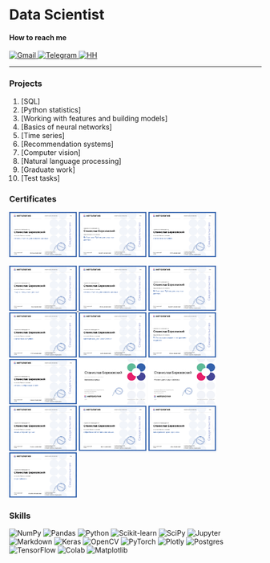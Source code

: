 # Data Scientist

#### How to reach me
<!--
<div id="badges">
  <a href="http://berezovsky.stanislav@gmail.com">
    <img src="https://img.shields.io/badge/Gmail-D14836?style=flat&logo=gmail&logoColor=white" alt="Gmail Badge"/>
  </a>
  <a href="https://t.me/bonkers_laziest_savvy">
    <img src="https://img.shields.io/badge/Telegram-0078D4?style=flat&logo=telegram&logoColor=white" alt="Telegram Badge"/>
  </a>
  <a href="https://hh.ru/">
    <img src="https://img.shields.io/badge/HeadHunter-D14836?style=flat&logo=data%3Aimage%2Fpng%3Bbase64%2CiVBORw0KGgoAAAANSUhEUgAAAGQAAABkCAMAAABHPGVmAAABoVBMVEUAAAD%2F%2F%2F%2F%2F%2F%2F%2F%2F%2F%2F%2F%2F%2F%2F%2F%2F%2F%2F%2F%2F%2F%2F%2F%2F%2F%2F%2F%2F%2F%2F%2F%2F%2F%2F%2F%2F%2F%2F%2F%2F%2F%2F%2F%2F%2F%2F%2F%2F%2F%2F%2F%2F%2F%2F%2F%2F%2F%2F%2F%2F%2F%2F%2F%2F%2F%2F%2F%2F%2F%2F%2F%2F%2F%2F%2F%2F%2F%2F%2F%2F%2F%2F%2F%2F%2F%2F%2F%2F%2F%2F%2F%2F%2F%2F%2F%2F%2F%2F%2F%2F%2F%2F%2F%2F%2F%2F%2F%2F%2F%2F%2F%2F%2F%2F%2F%2F%2F%2F%2F%2F%2F%2F%2F%2F%2F%2F%2F%2F%2F%2F%2F%2F%2F%2F%2F%2F%2F%2F%2F%2F%2F%2F%2F%2F%2F%2F%2F%2F%2F%2F%2F%2F%2F%2F%2F%2F%2F%2F%2F%2F%2F%2F%2F%2F%2F%2F%2F%2F%2F%2F%2F%2F%2F%2F%2F%2F%2F%2F%2F%2F%2F%2F%2F%2F%2F%2F%2F%2F%2F%2F%2F%2F%2F%2F%2F%2F%2F%2F%2F%2F%2F%2F%2F%2F%2F%2F%2F%2F%2F%2F%2F%2F%2F%2F%2F%2F%2F%2F%2F%2F%2F%2F%2F%2F%2F%2F%2F%2F%2F%2F%2F%2F%2F%2F%2F%2F%2F%2F%2F%2F%2F%2F%2F%2F%2F%2F%2F%2F%2F%2F%2F%2F%2F%2F%2F%2F%2F%2F%2F%2F%2F%2F%2F%2F%2F%2F%2F%2F%2F%2F%2F%2F%2F%2F%2F%2F%2F%2F%2F%2F%2F%2F%2F%2F%2F%2F%2F%2F%2F%2F%2F%2F%2F%2F%2F%2F%2F%2F%2F%2F%2F%2F%2F%2F%2F%2F%2F%2F%2F%2F%2F%2F%2F%2F%2F%2F%2F%2F%2F%2F%2F%2F%2F%2F%2F%2F%2F%2F%2F%2F%2F%2F%2F%2F%2F%2F%2F%2F%2F%2F%2F%2F%2F%2F%2F%2F%2F%2F%2F%2F%2F%2F%2F%2F%2F%2F%2F%2F%2F%2F%2F%2F%2F%2F%2F%2F%2F%2F%2F%2F%2F%2F%2F%2F%2F%2F%2F%2F%2F%2F%2F%2F%2F%2F%2F%2F%2F%2F%2F%2F%2F%2F%2F%2F%2F%2F%2F%2F%2F%2F%2F%2F%2F%2F%2F%2F%2F%2F%2F%2F%2F%2F%2F%2F%2F%2F%2F%2F%2F%2F%2F%2F%2F%2F%2F%2F%2F%2F%2F%2F%2F%2F%2F%2F%2F%2F%2F%2F%2F%2F%2F%2F%2F%2F%2F%2F%2F%2F%2F%2F%2F%2F%2F%2F%2F%2F%2F%2F%2F%2F%2F%2F%2F%2F%2F%2F%2F%2F%2F%2F%2F%2F%2F%2F%2F%2F%2F%2F%2F%2F%2F%2F%2F%2F%2F%2F%2F%2F%2F%2F%2F%2F%2F%2F%2F%2F%2F%2F%2F%2F%2F%2F%2F%2F%2F%2F%2F%2F%2F%2F%2F%2F%2F%2F%2F%2F%2F%2F%2F%2F%2F%2F%2F%2F%2F%2F%2F%2F%2F%2F%2F%2F%2F%2F%2F%2F%2F%2F%2F%2F%2F%2F%2F%2F%2F%2F%2F%2F%2F%2F%2BNrjFBAAAAinRSTlMAAQMEBQYHCAkMDQ8QERITFRYXGBocHh8iIycoKisuMDEyMzg5PT9HTU9VWFpcYGFiY2tsbm9wc3Z3eHp%2Bf4GDhYeIjo%2BQkpWWl5mbnJ6hpqetrq%2Bws7e8vr%2FAwcLDxcbIycrNzs%2FQ0dLT1dbY2dvc3t%2Fg4eLk5ebn6Ozt7u%2Fw8fLz9PX2%2BPn7%2FP4OYa3pAAAD3ElEQVRo3sWa61sSURDGx0QtLDTDRLpYhqUZaNHNUoNAuhBlVNpNFMvSQgnTIKWwJJT5q%2FvALpyFs7Nczq7vJ5%2F3uM%2FvWXZ3Zs6cAahSFofLG44sJ7Zyua3EciTsdTksIFJWZyiBHCVCTqsYgt0TQ0Ixj71RQoc7ipqKujsaQHQHsliVsoHuOhG9wRxWrVywtw6E2b%2BPNWnfb66VMZzEmvVjuCZEzyzWpdme6hlDaaxT6aEqESYfNiCfqRpG1wI2pIUubYYtjg0qbtNi9KWwYaX6aMZABgUoM0DehxAGYoa4F1sKBSml%2Bly64ihMcZV3zLSAArXA%2F178KFQ%2BbixBweJEmJ60aEi6MlrOonDNVuQP1EFl%2BcWc1AOSNOv5ZsnyK2oGRT7%2FfaOgOyqXzknrz7TzPltdBBVLm5LbrnLpA2l9RPtWgkx9ldMLkivVYwHUC4KBYi2a1Q%2BSlStYN%2BoHQbf0z4t6QqLS3gD1hGBhZ%2BHRF%2BIBAICYvpAYAIAV9YWgFQCcekOcABDShOxtfNmmILur8V0CEgKAdRqyNmE%2FBABtl55keJD869FOAIDO0Zm8CiQBYEEK8sfdVAw%2Bx59WQr46ShHwwpIKxQIOCvJJmaav5ssgj1rZ5eYXfIgDXARkqXzrfFcJmSpbbo1wIS7wqkNaKvoazass5ERFNXKe%2B1y8EFaHcDTCQjh6xYOEYZ6GnH4Y3fw4dbKYFfaVkKbB5ysbc%2B42oD6deVghIeOF%2B9%2Ful40PCkj7WynrH5FLRB5kGRIU5LZsfZbf5GkW0lR80JOy84%2F7oWwRkM6doifvaqZYSKki%2FCZbGxzIFuQIyPWSd1myJlnIm%2BJyvkWyVnjVBAmZLnnXJGuMgRz6qwy1AABRLoT6udZK3phk3WIgZyryH0CE%2B3NRD%2F5XyRuXrJsM5CJzzVnJm%2BM%2B%2BGUCslfyJjmQQeaac5L3nvsKR9QhhxnvHgdyhVnvJyARKqwc1YCMVAkJUwFSFMRLhXpREBeVtERBHFT6FQWxUIWEIEiCLIkEQUJkcXdMDMRJlqmCIFay4BYDidFbBzEQD70JEgOx8xONUEhUY2MqBOLW2GJbBECKW%2BzyZsHOREH3Ge%2Bd5M0g4qL090tm%2FbHkfVdrFpS3PQSKaXuUNXAEKqjaihInRSvKkKaaMe1BQxqdxrRsjWk%2BG9JGB%2FCJZfgO7mjDkEMaANtPUYyU7WAPzow5AjTmMNOYY1ljDpgBTA3FfX9VR%2BXGHPobNL5Q5yBGsrZBDINGSowZjjFozKcwsLSojVhsaGAJAABO6T56VRwiW%2BcB1oUNkbHjcPPyONx8TeNw%2FwETUK1l%2FxzVlgAAAABJRU5ErkJggg%3D%3D&" alt="HH Badge"/>
  </a>
</div>
-->

<p>
  <a href="http://berezovsky.stanislav@gmail.com">
    <img src="https://cdn.simpleicons.org/gmail/#EA4335?viewbox=auto" width="20" height="20" alt="Gmail">
  </a>
  <a href="https://t.me/bonkers_laziest_savvy">
    <img src="https://cdn.simpleicons.org/telegram/##26A5E4?viewbox=auto" width="20" height="20" alt="Telegram">
  </a>
  <a href="https://hh.ru/">
    <img src="https://hhru.github.io/api/logos/min-hh-red.png" width="20" height="20" alt="HH">
  </a>
</p>

---
<!--
### Education
[<img src='https://cdn.jsdelivr.net/npm/simple-icons@3.0.1/icons/github.svg' alt='github' height='40'>](https://github.com/bersv) 
### Work expirience-->

### Projects
1. [SQL]
2. [Python statistics]
3. [Working with features and building models]
4. [Basics of neural networks]
5. [Time series]
6. [Recommendation systems]
7. [Computer vision]
8. [Natural language processing]
9. [Graduate work]
10. [Test tasks]

### Certificates
<!--
1. [SQL](Certificates/01_SQL.pdf)
2. [Python basics](Certificates/02_Python_basics.pdf)
3. [Python libraries for data analysis](Certificates/03_Python_libraries_for_data_analysis.pdf)
4. [Python statistics](Certificates/04_Python_statistics.pdf)
5. [Mathematics for data science](Certificates/05_Mathematics_for_data_science.pdf)
6. [Working with features and building models](Certificates/06_Working_with_features_and_building_models.pdf)
7. [Basics of neural networks](Certificates/07_Basics_of_neural_networks.pdf)
8. [Time series](Certificates/08_Time_series.pdf)
9. [Recommendation systems](Certificates/09_Recommendation_systems.pdf)
10. [Computer vision](Certificates/10_Computer_vision.pdf)
11. [Natural language processing](Certificates/11_Natural_language_processing.pdf)
12. [Data project management](Certificates/12_Data_project_management.pdf)
13. [Data scientist](Certificates/13_Data_scientist.pdf)-->


<html lang="en">
<head>
<meta charset="UTF-8">
<title>Image Hover Effect</title>
<style>
  .hover-zoom img {
    transition: transform 0.2s; /* Анимация плавного увеличения */
  }
  .hover-zoom img:hover {
    transform: scale(2); /* Увеличение в 2 раза */
  }
</style>
</head>
<body>
  <div class="hover-zoom">
    <img src="Certificates/02_Python_basics.png" width="135" height="90">
    <img src="Certificates/03_Python_libraries_for_data_analysis.png" width="135" height="90">
    <img src="Certificates/04_Python_statistics.png" width="135" height="90">
  </div>
</body>
</html>


<p>
  <a href="Certificates/01_SQL.pdf">
    <img src="Certificates/01_SQL.png" width="135" height="90" alt="SQL" class="zoom">
  </a>
  <img src="Certificates/02_Python_basics.png" width="135" height="90">
  <img src="Certificates/03_Python_libraries_for_data_analysis.png" width="135" height="90">
  <img src="Certificates/04_Python_statistics.png" width="135" height="90">
  <img src="Certificates/05_Mathematics_for_data_science.png" width="135" height="90">
  <img src="Certificates/06_Working_with_features_and_building_models.png" width="135" height="90">
  <img src="Certificates/07_Basics_of_neural_networks.png" width="135" height="90">
  <img src="Certificates/08_Time_series.png" width="135" height="90">
  <img src="Certificates/09_Recommendation_systems.png" width="135" height="90">
  <img src="Certificates/10_Computer_vision.png" width="135" height="90">
  <img src="Certificates/11_Natural_language_processing.png" width="135" height="90">
  <img src="Certificates/12_Data_project_management.png" width="135" height="90">
  <img src="Certificates/13_Data_scientist.png" width="135" height="90">
</p>

### Skills


![NumPy](https://img.shields.io/badge/numpy-%23013243.svg?style=for-the-badge&logo=numpy&logoColor=white)
![Pandas](https://img.shields.io/badge/Pandas-2C2D72?style=for-the-badge&logo=pandas&logoColor=white)
![Python](https://img.shields.io/badge/Python-14354C?style=for-the-badge&logo=python&logoColor=white)
![Scikit-learn](https://img.shields.io/badge/scikit_learn-F7931E?style=for-the-badge&logo=scikit-learn&logoColor=white)
![SciPy](https://img.shields.io/badge/SciPy-654FF0?style=for-the-badge&logo=SciPy&logoColor=white)
![Jupyter](https://img.shields.io/badge/Jupyter-F37626.svg?style=for-the-badge&logo=Jupyter&logoColor=white)
![Markdown](https://img.shields.io/badge/Markdown-000000?style=for-the-badge&logo=markdown&logoColor=white)
![Keras](https://img.shields.io/badge/Keras-FF0000?style=for-the-badge&logo=keras&logoColor=white)
![OpenCV](https://img.shields.io/badge/OpenCV-5C3EE8?style=for-the-badge&logo=opencv&logoColor=white)
![PyTorch](https://img.shields.io/badge/PyTorch-EE4C2C?style=for-the-badge&logo=pytorch&logoColor=white)
![Plotly](https://img.shields.io/badge/Plotly-%233F4F75.svg?style=for-the-badge&logo=plotly&logoColor=white)
![Postgres](https://img.shields.io/badge/postgres-%23316192.svg?style=for-the-badge&logo=postgresql&logoColor=white)
![TensorFlow](https://img.shields.io/badge/TensorFlow-%23FF6F00.svg?style=for-the-badge&logo=TensorFlow&logoColor=white)
![Colab](https://img.shields.io/badge/Colab-F9AB00?style=for-the-badge&logo=googlecolab&color=525252)
![Matplotlib](https://img.shields.io/badge/Matplotlib-%23013243.svg?style=for-the-badge&logo=Matplotlib&logoColor=white)



<!--
![Plotly](https://img.shields.io/badge/Plotly-239120?style=for-the-badge&logo=plotly&logoColor=white) 
![Numpy](https://img.shields.io/badge/Numpy-777BB4?style=for-the-badge&logo=numpy&logoColor=white)
![Python](https://img.shields.io/badge/Python-FFD43B?style=for-the-badge&logo=python&logoColor=blue)
![Python](https://img.shields.io/badge/python-3670A0?style=for-the-badge&logo=python&logoColor=ffdd54)

![Telegram](https://img.shields.io/badge/Telegram-2CA5E0?style=for-the-badge&logo=telegram&logoColor=white)
![Gmail](https://img.shields.io/badge/Gmail-D14836?style=for-the-badge&logo=gmail&logoColor=white)
![GitHub](https://img.shields.io/badge/github-%23121011.svg?style=for-the-badge&logo=github&logoColor=white)
-->

<!--

<a href="https://pytorch.org/" rel="nofollow"> <img src="https://camo.githubusercontent.com/1e72f25c526d43089e8363a10ac4d99eb6e1cf613652c659d77bcdeeda657356/68747470733a2f2f7777772e766563746f726c6f676f2e7a6f6e652f6c6f676f732f7079746f7263682f7079746f7263682d69636f6e2e737667" alt="pytorch" width="40" height="40" data-canonical-src="https://www.vectorlogo.zone/logos/pytorch/pytorch-icon.svg" style="max-width: 100%;"> </a>


![pytorch](https://www.vectorlogo.zone/logos/pytorch/pytorch-icon.svg)
https://www.vectorlogo.zone/logos/python/python-icon.svg

<p align="left" dir="auto"> 
  <a href="https://www.mysql.com/" rel="nofollow">
    <img src="https://raw.githubusercontent.com/devicons/devicon/master/icons/mysql/mysql-original-wordmark.svg" alt="mysql" width="40" height="40" style="max-width: 100%;">
  </a>
  <a href="https://pandas.pydata.org/" rel="nofollow"> 
    <img src="https://raw.githubusercontent.com/devicons/devicon/2ae2a900d2f041da66e950e4d48052658d850630/icons/pandas/pandas-original.svg" alt="pandas" width="40" height="40" style="max-width: 100%;">
  </a>
  <a href="https://www.python.org/" rel="nofollow">
    <img src="https://raw.githubusercontent.com/devicons/devicon/master/icons/python/python-original.svg" alt="python" width="40" height="40" style="max-width: 100%;">
  </a>
  <a href="https://pytorch.org/" rel="nofollow"> 
    <img
src="https://www.vectorlogo.zone/logos/pytorch/pytorch-icon.svg" alt="pytorch" width="40" height="40" style="max-width: 100%;">
  </a>
  <a href="https://scikit-learn.org/" rel="nofollow">
    <img src="https://camo.githubusercontent.com/4592b4c82382213c9b29aec5d01698ae1a6f2121747bbeb649e1ec56263f6921/68747470733a2f2f75706c6f61642e77696b696d656469612e6f72672f77696b6970656469612f636f6d6d6f6e732f302f30352f5363696b69745f6c6561726e5f6c6f676f5f736d616c6c2e737667" alt="scikit_learn" width="40" height="40" data-canonical-src="https://upload.wikimedia.org/wikipedia/commons/0/05/Scikit_learn_logo_small.svg" style="max-width: 100%;">
  </a>
  <a href="https://seaborn.pydata.org/" rel="nofollow"> 
    <img src="https://camo.githubusercontent.com/9fd2f327a5cbb4cc78b8d2ec991eba5b1fd1f9bf06a3f52904da58e6ff18361e/68747470733a2f2f736561626f726e2e7079646174612e6f72672f5f696d616765732f6c6f676f2d6d61726b2d6c6967687462672e737667" alt="seaborn" width="40" height="40" data-canonical-src="https://seaborn.pydata.org/_images/logo-mark-lightbg.svg" style="max-width: 100%;">
  </a>
  <a href="https://www.tensorflow.org/" rel="nofollow">
    <img src="https://camo.githubusercontent.com/008f20e996511a8c19cea632dccfb69bd00613935b3fea3b36ce75c486713573/68747470733a2f2f7777772e766563746f726c6f676f2e7a6f6e652f6c6f676f732f74656e736f72666c6f772f74656e736f72666c6f772d69636f6e2e737667" alt="tensorflow" width="40" height="40" data-canonical-src="https://www.vectorlogo.zone/logos/tensorflow/tensorflow-icon.svg" style="max-width: 100%;">
  </a>
</p>
-->
